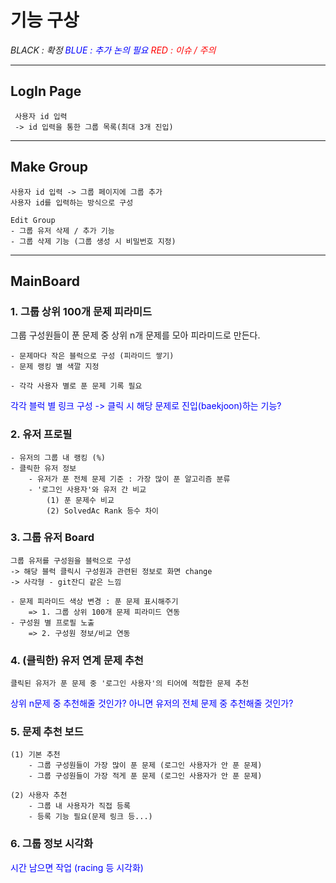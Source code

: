 # 기능 구상

<span>

</span>

_BLACK : 확정_
<span style="color:blue">_BLUE : 추가 논의 필요_</span>
<span style="color:red">_RED : 이슈 / 주의_</span>

---

## LogIn Page

     사용자 id 입력
     -> id 입력을 통한 그룹 목록(최대 3개 진입)

---

## Make Group

    사용자 id 입력 -> 그룹 페이지에 그룹 추가
    사용자 id를 입력하는 방식으로 구성

    Edit Group
    - 그룹 유저 삭제 / 추가 기능
    - 그룹 삭제 기능 (그룹 생성 시 비밀번호 지정)

---

## MainBoard

### 1. 그룹 상위 100개 문제 피라미드

그룹 구성원들이 푼 문제 중 상위 n개 문제를 모아 피라미드로 만든다.

    - 문제마다 작은 블럭으로 구성 (피라미드 쌓기)
    - 문제 랭킹 별 색깔 지정

    - 각각 사용자 별로 푼 문제 기록 필요

<span style="color:BLUE">각각 블럭 별 링크 구성 -> 클릭 시 해당 문제로 진입(baekjoon)하는 기능?</span>

### 2. 유저 프로필

    - 유저의 그룹 내 랭킹 (%)
    - 클릭한 유저 정보
        - 유저가 푼 전체 문제 기준 : 가장 많이 푼 알고리즘 분류
        - '로그인 사용자'와 유저 간 비교
            (1) 푼 문제수 비교
            (2) SolvedAc Rank 등수 차이

### 3. 그룹 유저 Board

    그룹 유저를 구성원을 블럭으로 구성
    -> 해당 블럭 클릭시 구성원과 관련된 정보로 화면 change
    -> 사각형 - git잔디 같은 느낌

    - 문제 피라미드 색상 변경 : 푼 문제 표시해주기
        => 1. 그룹 상위 100개 문제 피라미드 연동
    - 구성원 별 프로필 노출
        => 2. 구성원 정보/비교 연동

### 4. (클릭한) 유저 연계 문제 추천

    클릭된 유저가 푼 문제 중 '로그인 사용자'의 티어에 적합한 문제 추천

<span style='color:blue'>상위 n문제 중 추천해줄 것인가? 아니면 유저의 전체 문제 중 추천해줄 것인가?</span>

### 5. 문제 추천 보드

    (1) 기본 추천
        - 그룹 구성원들이 가장 많이 푼 문제 (로그인 사용자가 안 푼 문제)
        - 그룹 구성원들이 가장 적게 푼 문제 (로그인 사용자가 안 푼 문제)

    (2) 사용자 추천
        - 그룹 내 사용자가 직접 등록
        - 등록 기능 필요(문제 링크 등...)

### 6. 그룹 정보 시각화

<span style="color:blue">시간 남으면 작업 (racing 등 시각화)</span>
